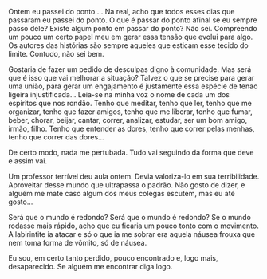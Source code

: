 Ontem eu passei do ponto....
Na real, acho que todos esses dias que passaram eu passei do ponto. O que é passar do ponto afinal se eu sempre passo dele? Existe algum ponto em passar do ponto? Não sei.
Compreendo um pouco um certo papel meu em gerar essa tensão que evolui para algo. Os autores das histórias são sempre aqueles que esticam esse tecido do limite.
Contudo,
não sei bem.

Gostaria de fazer um pedido de desculpas digno à comunidade. Mas será que é isso que vai melhorar a situação? Talvez o que se precise para gerar uma união, para gerar um engajamento é justamente essa espécie de tenao ligeira injustificada...
Leia-se na minha voz o nome de cada um dos espíritos que nos rondão.
Tenho que meditar, tenho que ler, tenho que me organizar, tenho que fazer amigos, tenho que me liberar, tenho que fumar, beber, chorar, beijar, cantar, correr, analizar, estudar, ser um bom amigo, irmão, filho. 
Tenho que entender as dores, tenho que correr pelas menhas, tenho que correr das dores...

De certo modo, nada me pertubada. Tudo vai seguindo da forma que deve e assim vai.

Um professor terrível deu aula ontem.
Devia valoriza-lo em sua terribilidade. Aproveitar desse mundo que ultrapassa o padrão.
Não gosto de dizer, e alguém me mate caso algum dos meus colegas escutem, mas eu até gosto...

Será que o mundo é redondo? Será que o mundo é redondo?
Se o mundo rodasse mais rápido, acho que eu ficaria um pouco tonto com o movimento.
A labirintite ia atacar e só o que ia me sobrar era aquela náusea frouxa que nem toma forma de vômito, só de náusea.

Eu sou, em certo tanto perdido, pouco encontrado e, logo mais, desaparecido. Se alguém me encontrar diga logo.